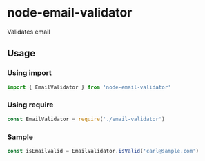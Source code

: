 # node-email-validator

Validates email

## Usage

### Using import
```js
import { EmailValidator } from 'node-email-validator'
```

### Using require
```js
const EmailValidator = require('./email-validator')
```

### Sample
```js
const isEmailValid = EmailValidator.isValid('carl@sample.com')
```